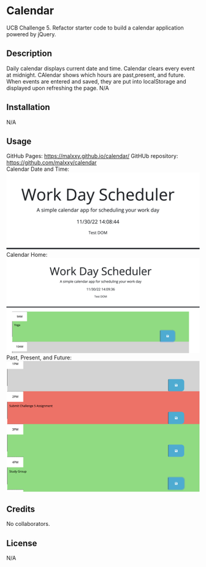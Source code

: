 # Calendar
UCB Challenge 5. Refactor starter code to build a calendar application powered by jQuery.

## Description
Daily calendar displays current date and time. Calendar clears every event at midnight. CAlendar shows which hours are past,present, and future. When events are entered and saved, they are put into localStorage and displayed upon refreshing the page.
N/A
## Installation
N/A
## Usage
GitHub Pages: https://malxxy.github.io/calendar/
GitHUb repository: https://github.com/malxxy/calendar
<br>
Calendar Date and Time:
![calendar date and time](./Assets/dateTime.png)
<br>
Calendar Home:
![calendar home](./Assets/home.png)
<br>
Past, Present, and Future:
![calendar oast present and future](./Assets/pastpresentfuture.png)
<br>
## Credits
No collaborators.

## License
N/A